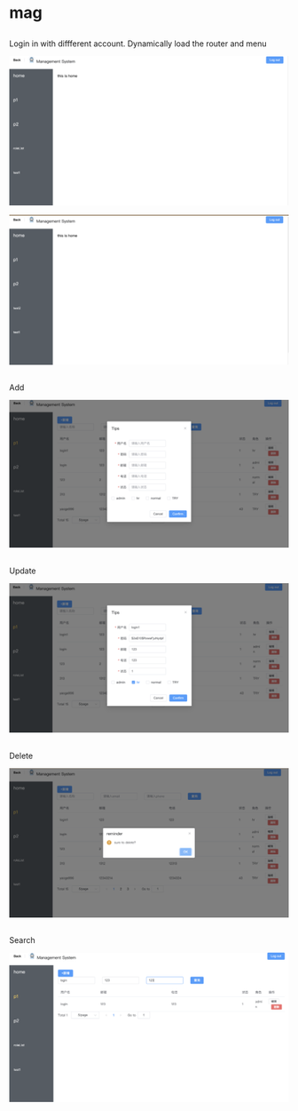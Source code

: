 # mag

##
Login in with diffferent account. Dynamically load the router and menu

![image](https://github.com/yaoge777/management-system/blob/main/imgs/login1.png)

![image](https://github.com/yaoge777/management-system/blob/main/imgs/login2.png)

##
Add

![image](https://github.com/yaoge777/management-system/blob/main/imgs/add.png)

##
Update

![image](https://github.com/yaoge777/management-system/blob/main/imgs/edit.png)


##
Delete

![image](https://github.com/yaoge777/management-system/blob/main/imgs/delete.png)


##
Search

![image](https://github.com/yaoge777/management-system/blob/main/imgs/query.png)



